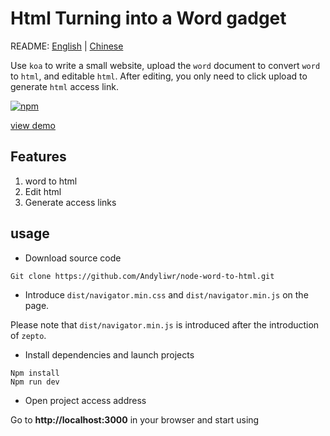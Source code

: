 # Html Turning into a Word gadget

README: [English](README_en.md) | [Chinese](README.md)

Use `koa` to write a small website, upload the `word` document to convert `word` to `html`, and editable `html`. After editing, you only need to click upload to generate `html` access link.

[![npm](https://img.shields.io/npm/dw/localeval.svg)](https://github.com/Andyliwr/h5-navigator)

[view demo]()

## Features

1. word to html
2. Edit html
3. Generate access links

## usage

- Download source code

```
Git clone https://github.com/Andyliwr/node-word-to-html.git
```

- Introduce `dist/navigator.min.css` and `dist/navigator.min.js` on the page.

Please note that `dist/navigator.min.js` is introduced after the introduction of `zepto`.

- Install dependencies and launch projects

```
Npm install
Npm run dev
```

- Open project access address

Go to **http://localhost:3000** in your browser and start using
